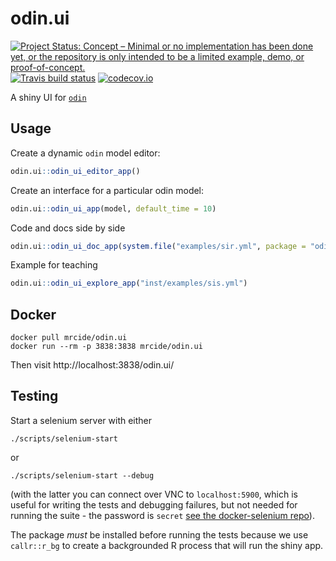 # odin.ui

[![Project Status: Concept – Minimal or no implementation has been done yet, or the repository is only intended to be a limited example, demo, or proof-of-concept.](http://www.repostatus.org/badges/latest/concept.svg)](http://www.repostatus.org/#concept)
[![Travis build status](https://travis-ci.org/mrc-ide/odin.ui.svg?branch=master)](https://travis-ci.org/mrc-ide/odin.ui)
[![codecov.io](https://codecov.io/github/mrc-ide/odin.ui/coverage.svg?branch=master)](https://codecov.io/github/mrc-ide/odin.ui?branch=master)

A shiny UI for [`odin`](https://github.com/mrc-ide/odin)


## Usage

Create a dynamic `odin` model editor:

```r
odin.ui::odin_ui_editor_app()
```

Create an interface for a particular odin model:

```r
odin.ui::odin_ui_app(model, default_time = 10)
```

Code and docs side by side

```r
odin.ui::odin_ui_doc_app(system.file("examples/sir.yml", package = "odin.ui"))
```

Example for teaching

```r
odin.ui::odin_ui_explore_app("inst/examples/sis.yml")
```

## Docker


```
docker pull mrcide/odin.ui
docker run --rm -p 3838:3838 mrcide/odin.ui
```

Then visit http://localhost:3838/odin.ui/

## Testing

Start a selenium server with either

```
./scripts/selenium-start
```

or

```
./scripts/selenium-start --debug
```

(with the latter you can connect over VNC to `localhost:5900`, which is useful for writing the tests and debugging failures, but not needed for running the suite - the password is `secret` [see the docker-selenium repo](https://github.com/SeleniumHQ/docker-selenium)).

The package *must* be installed before running the tests because we use `callr::r_bg` to create a backgrounded R process that will run the shiny app.
